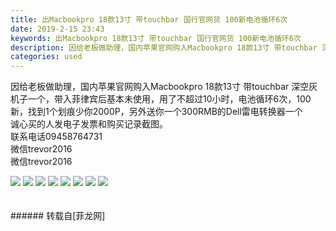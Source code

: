 ```yaml
---
title: 出Macbookpro 18款13寸 带touchbar 国行官网货 100新电池循环6次
date: 2019-2-15 23:43
keywords: 出Macbookpro 18款13寸 带touchbar 国行官网货 100新电池循环6次
description: 因给老板做助理，国内苹果官网购入Macbookpro 18款13寸 带touchbar 深空灰机子一个，带入菲律宾后基本未使用，用了不超过10小时，电池循环6次，100新，找到1个划痕少你2000P，另外送你一个300RMB的Dell雷电转换器一个诚心买的人发电子发票和购买记录截图。联系电话09458764731微信trevor2016微信trevor2016
categories: used
---
```

<td class="t_f" id="postmessage_3024216">

因给老板做助理，国内苹果官网购入Macbookpro 18款13寸 带touchbar 深空灰机子一个，带入菲律宾后基本未使用，用了不超过10小时，电池循环6次，100新，找到1个划痕少你2000P，另外送你一个300RMB的Dell雷电转换器一个<br/>
诚心买的人发电子发票和购买记录截图。<br/>
联系电话09458764731<br/>
微信trevor2016<br/>
微信trevor2016

<img aid="1085710" data-cf-modified-6151aa35dfd9332bab44e349-="" file="data/attachment/forum/201902/15/234004q8qq67wwt67oqw2d.jpg.thumb.jpg" id="aimg_1085710" inpost="1" onclick="" onmouseover="" src="http://www.flw.ph/data/attachment/forum/201902/15/234004q8qq67wwt67oqw2d.jpg" style="cursor:pointer" zoomfile="data/attachment/forum/201902/15/234004q8qq67wwt67oqw2d.jpg"/>



<img aid="1085706" data-cf-modified-6151aa35dfd9332bab44e349-="" file="data/attachment/forum/201902/15/234001q6es3po1r6s93s1a.jpg.thumb.jpg" id="aimg_1085706" inpost="1" onclick="" onmouseover="" src="http://www.flw.ph/data/attachment/forum/201902/15/234001q6es3po1r6s93s1a.jpg" style="cursor:pointer" zoomfile="data/attachment/forum/201902/15/234001q6es3po1r6s93s1a.jpg"/>



<img aid="1085712" data-cf-modified-6151aa35dfd9332bab44e349-="" file="data/attachment/forum/201902/15/234006l88rwuo6f2rhz66h.jpg.thumb.jpg" id="aimg_1085712" inpost="1" onclick="" onmouseover="" src="http://www.flw.ph/data/attachment/forum/201902/15/234006l88rwuo6f2rhz66h.jpg" style="cursor:pointer" zoomfile="data/attachment/forum/201902/15/234006l88rwuo6f2rhz66h.jpg"/>



<img aid="1085711" data-cf-modified-6151aa35dfd9332bab44e349-="" file="data/attachment/forum/201902/15/234005daxkw4xrs1ass0da.jpg.thumb.jpg" id="aimg_1085711" inpost="1" onclick="" onmouseover="" src="http://www.flw.ph/data/attachment/forum/201902/15/234005daxkw4xrs1ass0da.jpg" style="cursor:pointer" zoomfile="data/attachment/forum/201902/15/234005daxkw4xrs1ass0da.jpg"/>



<img aid="1085708" data-cf-modified-6151aa35dfd9332bab44e349-="" file="data/attachment/forum/201902/15/234002fvp16j1q7p7pmht7.jpg.thumb.jpg" id="aimg_1085708" inpost="1" onclick="" onmouseover="" src="http://www.flw.ph/data/attachment/forum/201902/15/234002fvp16j1q7p7pmht7.jpg" style="cursor:pointer" zoomfile="data/attachment/forum/201902/15/234002fvp16j1q7p7pmht7.jpg"/>



<img aid="1085707" data-cf-modified-6151aa35dfd9332bab44e349-="" file="data/attachment/forum/201902/15/234002l7ftxl9hisp6pmql.jpg.thumb.jpg" id="aimg_1085707" inpost="1" onclick="" onmouseover="" src="http://www.flw.ph/data/attachment/forum/201902/15/234002l7ftxl9hisp6pmql.jpg" style="cursor:pointer" zoomfile="data/attachment/forum/201902/15/234002l7ftxl9hisp6pmql.jpg"/>



<img aid="1085705" data-cf-modified-6151aa35dfd9332bab44e349-="" file="data/attachment/forum/201902/15/234000z8es7s6nrqnlputy.jpg.thumb.jpg" id="aimg_1085705" inpost="1" onclick="" onmouseover="" src="http://www.flw.ph/data/attachment/forum/201902/15/234000z8es7s6nrqnlputy.jpg" style="cursor:pointer" zoomfile="data/attachment/forum/201902/15/234000z8es7s6nrqnlputy.jpg"/>



<img aid="1085704" data-cf-modified-6151aa35dfd9332bab44e349-="" file="data/attachment/forum/201902/15/233959zoaddkh2sfsqduhh.jpg.thumb.jpg" id="aimg_1085704" inpost="1" onclick="" onmouseover="" src="http://www.flw.ph/data/attachment/forum/201902/15/233959zoaddkh2sfsqduhh.jpg" style="cursor:pointer" zoomfile="data/attachment/forum/201902/15/233959zoaddkh2sfsqduhh.jpg"/>


<br/>
<br/>
<br/>
</td>
###### 转载自[菲龙网]